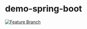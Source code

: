 # demo-spring-boot
[![Feature Branch](https://github.com/mentesniker/demo-spring-boot/actions/workflows/maven-feature.yml/badge.svg?branch=feature)](https://github.com/mentesniker/demo-spring-boot/actions/workflows/maven-feature.yml)
